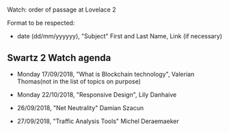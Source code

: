 #
 Watch: order of passage at Lovelace 2

Format to be respected:   
- date (dd/mm/yyyyyy), "Subject" First and Last Name, Link (if necessary)

## Swartz 2 Watch agenda

- Monday 17/09/2018, "What is Blockchain technology", Valerian Thomas(not in the list of topics on purpose)

- Monday 22/10/2018, "Responsive Design", Lily Danhaive

- 26/09/2018, "Net Neutrality" Damian Szacun
- 27/09/2018, "Traffic Analysis Tools" Michel Deraemaeker

